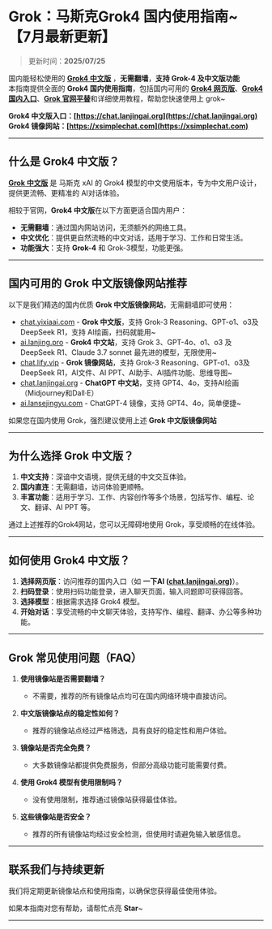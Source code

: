 # Grok：马斯克Grok4 国内使用指南~ 【7月最新更新】

> 更新时间：**2025/07/25**              

国内能轻松使用的 [**Grok4 中文版**](https://chat.lanjingai.org) ，**无需翻墙**，**支持 Grok-4 及中文版功能**   
本指南提供全面的 **Grok4 国内使用指南**，包括国内可用的 [**Grok4 网页版**](https://chat.lanjingai.org)、[**Grok4 国内入口**](https://xsimplechat.com)、[**Grok 官网平替**](https://chat.lanjingai.org)和详细使用教程，帮助您快速使用上 grok~

**Grok4 中文版入口：[https://chat.lanjingai.org](https://chat.lanjingai.org)**   
**Grok4 镜像网站：[https://xsimplechat.com](https://xsimplechat.com)**

---

## 什么是 Grok4 中文版？

[**Grok 中文版**](https://chat.lanjingai.org) 是 马斯克 xAI 的 Grok4 模型的中文使用版本，专为中文用户设计，提供更流畅、更精准的 AI对话体验。

相较于官网，**Grok4 中文版**在以下方面更适合国内用户：

- **无需翻墙**：通过国内网站访问，无须额外的网络工具。
- **中文优化**：提供更自然流畅的中文对话，适用于学习、工作和日常生活。
- **功能强大**：支持 **Grok-4** 和 Grok-3模型，功能更强。

---

## 国内可用的 Grok 中文版镜像网站推荐

以下是我们精选的国内优质 **Grok 中文版镜像网站**，无需翻墙即可使用：
- [chat.yixiaai.com](https://xsimplechat.com/) - **Grok 中文版**，支持 Grok-3 Reasoning、GPT-o1、o3及DeepSeek R1，支持 AI绘画，扫码就能用~
- [ai.lanjing.pro](https://ai.lanjing.pro/) - **Grok4 中文站**，支持 Grok 3、GPT-4o、o1、o3 及 DeepSeek R1、Claude 3.7 sonnet 最先进的模型，无限使用~
- [chat.lify.vip](https://chat.yixiaai.com/) - **Grok 镜像网站**，支持 Grok-3 Reasoning、GPT-o1、o3及DeepSeek R1，AI文件、AI PPT、AI助手、AI插件功能、思维导图~
- [chat.lanjingai.org](https://chat.lanjingai.org/) - **ChatGPT 中文站**，支持 GPT4、4o，支持AI绘画（Midjourney和Dall·E）
- [ai.lansejingyu.com](https://ai.lansejingyu.com/) - ChatGPT-4 镜像，支持 GPT4、4o，简单便捷~

如果您在国内使用 Grok，强烈建议使用上述 **Grok 中文版镜像网站**

---

## 为什么选择 Grok 中文版？

1. **中文支持**：深谙中文语境，提供无缝的中文交互体验。
2. **国内直连**：无需翻墙，访问体验更顺畅。
3. **丰富功能**：适用于学习、工作、内容创作等多个场景，包括写作、编程、论文、翻译、AI PPT 等。

通过上述推荐的Grok4网站，您可以无障碍地使用 Grok，享受顺畅的在线体验。

---

## 如何使用 Grok4 中文版？

1. **选择网页版**：访问推荐的国内入口（如 **一下AI ([chat.lanjingai.org](https://chat.lanjingai.org))**）。
2. **扫码登录**：使用扫码功能登录，进入聊天页面，输入问题即可获得回答。
3. **选择模型**：根据需求选择 Grok4 模型。
4. **开始对话**：享受流畅的中文聊天体验，支持写作、编程、翻译、办公等多种功能。

---

## Grok 常见使用问题（FAQ）

1. **使用镜像站是否需要翻墙？**
   - 不需要，推荐的所有镜像站点均可在国内网络环境中直接访问。

2. **中文版镜像站点的稳定性如何？**
   - 推荐的镜像站点经过严格筛选，具有良好的稳定性和用户体验。

3. **镜像站是否完全免费？**
   - 大多数镜像站都提供免费服务，但部分高级功能可能需要付费。

4. **使用 Grok4 模型有使用限制吗？**
   - 没有使用限制，推荐通过镜像站获得最佳体验。

5. **这些镜像站是否安全？**
   - 推荐的所有镜像站均经过安全检测，但使用时请避免输入敏感信息。

---

## 联系我们与持续更新

我们将定期更新镜像站点和使用指南，以确保您获得最佳使用体验。

如果本指南对您有帮助，请帮忙点亮 **Star**~

---
